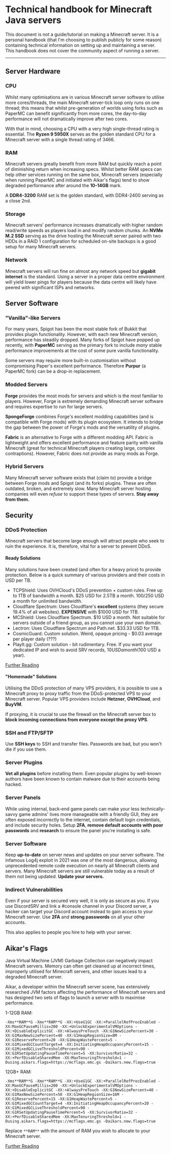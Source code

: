 # Technical handbook for Minecraft Java servers

This document is not a guide/tutorial on making a Minecraft server. It is a personal handbook (that I'm choosing to publish publicly for some reason) containing technical information on setting up and maintaining a server. This handbook does not cover the community aspect of running a server.

___

## Server Hardware

### CPU

Whilst many optimisations are in various Minecraft server software to utilise more cores/threads, the main Minecraft server-tick loop only runs on one thread; this means that whilst pre-generation of worlds using forks such as PaperMC can benefit significantly from more cores, the day-to-day performance will not dramatically improve after two cores.

With that in mind, choosing a CPU with a very high single-thread rating is essential. The **Ryzen 9 5950X** serves as the golden standard CPU for a Minecraft server with a single thread rating of 3466.

### RAM

Minecraft servers greatly benefit from more RAM but quickly reach a point of diminishing return when increasing specs. Whilst better RAM specs can help other services running on the same box, Minecraft servers (especially when running PaperMC and initiated with Aikar's flags) tend to show degraded performance after around the **10-14GB** mark.

A **DDR4-3200** RAM set is the golden standard, with DDR4-2400 serving as a close 2nd.

### Storage

Minecraft servers' performance increases dramatically with higher random read/write speeds as players load in and modify random chunks. An **NVMe M.2 SSD** serving as the drive hosting the Minecraft server paired with two HDDs in a RAID 1 configuration for scheduled on-site backups is a good setup for many Minecraft servers.

### Network

Minecraft servers will run fine on almost any network speed but **gigabit internet** is the standard. Using a server in a proper data centre environment will yield lower pings for players because the data centre will likely have peered with significant ISPs and networks.

## Server Software

### "Vanilla"-like Servers

For many years, Spigot has been the most stable fork of Bukkit that provides plugin functionality. However, with each new Minecraft version, performance has steadily dropped. Many forks of Spigot have popped up recently, with **PaperMC** serving as the primary fork to include *many* stable performance improvements at the cost of some pure vanilla functionality.

Some servers may require more built-in customisation without compromising Paper's excellent performance. Therefore **Purpur** (a PaperMC fork) can be a drop-in replacement.

### Modded Servers

**Forge** provides the most mods for servers and which is the most familiar to players. However, Forge is extremely demanding Minecraft server software and requires expertise to run for large servers.

**SpongeForge** combines Forge's excellent modding capabilities (and is compatible with Forge mods) with its plugin ecosystem. It intends to bridge the gap between the power of Forge's mods and the versatility of plugins.

**Fabric** is an alternative to Forge with a different modding API. Fabric is lightweight and offers excellent performance and feature parity with vanilla Minecraft (great for technical Minecraft players creating large, complex contraptions). However, Fabric does not provide as many mods as Forge.

### Hybrid Servers

Many Minecraft server software exists that (claim to) provide a bridge between Forge mods and Spigot (and its forks) plugins. These are often outdated, broken, and extremely slow. Many Minecraft server hosting companies will even *refuse* to support these types of servers. **Stay away from them.**

## Security

### DDoS Protection

Minecraft servers that become large enough will attract people who seek to ruin the experience. It is, therefore, vital for a server to prevent DDoS.

#### Ready Solutions

Many solutions have been created (and often for a heavy price) to provide protection. Below is a quick summary of various providers and their costs in USD per TB.

+ TCPShield: Uses OVHCloud's DDoS prevention + custom rules. Free up to 1TB of bandwidth a month. $25 USD for 2.5TB a month. $100/$250 USD a month for unlimited bandwidth.
+ Cloudflare Spectrum: Uses Cloudflare's **excellent** systems (they secure 19.4% of all websites). **EXPENSIVE** with $1000 USD for 1TB.
+ MCShield: Uses Cloudflare Spectrum. $10 USD a month. Not suitable for servers outside of a friend group, as you cannot use your own domain.
+ Lectron: Uses Cloudflare Spectrum and Path.net. $33.33 USD for 1TB.
+ CosmicGuard: Custom solution. Weird, opaque pricing - $0.03 average per player daily (???)
+ PlayIt.gg: Custom solution - bit rudimentary. Free. If you want your dedicated IP and wish to avoid SRV records, $10 USD a month ($100 USD a year).

[Further Reading](https://github.com/BlockhostOfficial/ddos-prot-mc-servers "Further Reading")

#### "Homemade" Solutions

Utilising the DDoS protection of many VPS providers, it is possible to use a Minecraft proxy to proxy traffic from the DDoS-protected VPS to your Minecraft server. Popular VPS providers include **Hetzner**, **OVHCloud**, and **BuyVM**.

If proxying, it is crucial to use the firewall on the Minecraft server box to **block incoming connections from everyone except the proxy VPS**.

### SSH and FTP/SFTP

Use **SSH keys** to SSH and transfer files. Passwords are bad, but you won't die if you use them.

### Server Plugins

**Vet all plugins** before installing them. Even popular plugins by well-known authors have been known to contain malware due to their accounts being hacked.

### Server Panels

While using internal, back-end game panels can make your less technically-savvy game admins' lives more manageable with a friendly GUI, they are often exposed incorrectly to the internet, contain default login credentials, and include security holes. Setup **2FA**, **remove default accounts with poor passwords** and **research** to ensure the panel you're installing is safe.

### Server Software

Keep **up-to-date** on server news and updates on your server software. The infamous Log4j exploit in 2021 was one of the most dangerous, allowing unprecedented remote code execution on nearly all Minecraft clients and servers. Many Minecraft servers are still vulnerable today as a result of them not being updated. **Update your servers.**

### Indirect Vulnerabilities

Even if your server is secured very well, it is only as secure as you. If you use DiscordSRV and link a #console channel in your Discord server, a hacker can target your Discord account instead to gain access to your Minecraft server. Use **2FA** and **strong passwords** on all your other accounts. 

This also applies to people you hire to help with your server.

## Aikar's Flags

Java Virtual Machine (JVM) Garbage Collection can negatively impact Minecraft servers. Memory can often get cleaned up at incorrect times, improperly utilised for Minecraft servers, and other issues lead to a degraded Minecraft server.

Aikar, a developer within the Minecraft server scene, has extensively researched JVM factors affecting the performance of Minecraft servers and has designed two sets of flags to launch a server with to maximise performance.

1-12GB RAM:

`-Xms**RAM**G -Xmx**RAM**G -XX:+UseG1GC -XX:+ParallelRefProcEnabled -XX:MaxGCPauseMillis=200 -XX:+UnlockExperimentalVMOptions -XX:+DisableExplicitGC -XX:+AlwaysPreTouch -XX:G1NewSizePercent=30 -XX:G1MaxNewSizePercent=40 -XX:G1HeapRegionSize=8M -XX:G1ReservePercent=20 -XX:G1HeapWastePercent=5 -XX:G1MixedGCCountTarget=4 -XX:InitiatingHeapOccupancyPercent=15 -XX:G1MixedGCLiveThresholdPercent=90 -XX:G1RSetUpdatingPauseTimePercent=5 -XX:SurvivorRatio=32 -XX:+PerfDisableSharedMem -XX:MaxTenuringThreshold=1 -Dusing.aikars.flags=https://mcflags.emc.gs -Daikars.new.flags=true`

12GB+ RAM:

`-Xms**RAM**G -Xmx**RAM**G -XX:+UseG1GC -XX:+ParallelRefProcEnabled -XX:MaxGCPauseMillis=200 -XX:+UnlockExperimentalVMOptions -XX:+DisableExplicitGC -XX:+AlwaysPreTouch -XX:G1NewSizePercent=40 -XX:G1MaxNewSizePercent=50 -XX:G1HeapRegionSize=16M -XX:G1ReservePercent=15 -XX:G1HeapWastePercent=5 -XX:G1MixedGCCountTarget=4 -XX:InitiatingHeapOccupancyPercent=20 -XX:G1MixedGCLiveThresholdPercent=90 -XX:G1RSetUpdatingPauseTimePercent=5 -XX:SurvivorRatio=32 -XX:+PerfDisableSharedMem -XX:MaxTenuringThreshold=1 -Dusing.aikars.flags=https://mcflags.emc.gs -Daikars.new.flags=true`

Replace `**RAM**` with the amount of RAM you wish to allocate to your Minecraft server.

[Further Reading](https://aikar.co/2018/07/02/tuning-the-jvm-g1gc-garbage-collector-flags-for-minecraft/ "Further Reading")
